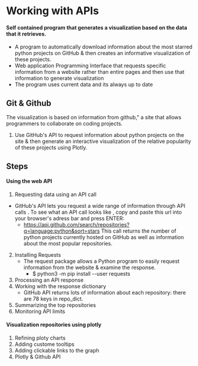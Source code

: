 # Working with APIs
#### Self contained program that generates a visualization based on the data that it retrieves.
* A program to automatically download information about the most starred python projects on GitHub & then creates  an informative visualization of these projects.
* Web application Programming Interface that requests specific information from a website rather than entire pages and then use that information to generate visualization
* The program uses current data and its always up to date

## Git & Github
The visualization is based on information from github," a site that allows programmers to collaborate on coding projects.
1. Use GitHub's API to request information about python projects on the site & then generate an interactive visualization of the relative popularity of these projects using Plotly.

## Steps
#### Using the web API
1. Requesting data using an API call
 * GitHub's API lets you request a wide range of information through API calls . To see what an API call looks like , copy and paste this url into your browser's adress bar and press ENTER:
   *  https://api.github.com/search/repositories?q=language:python&sort=stars
   This call returns the number of python projects currently hosted on GitHub as well as information about the most popular repositories.
2. Installing Requests
    * The request package allows a Python program to easily request information from the website & examine the response.
       * $ python3 -m pip install  --user requests
3. Processing an API response
4. Working with the response dictionary
   * GitHub API returns lots of information about each repository: there are 78 keys in repo_dict.
5. Summarizing the top repositories
6. Monitoring API limits
#### Visualization repositories using plotly
1. Refining ploty charts
2. Adding custome tooltips
3. Adding clickable links to the graph
4. Plotly & Github API
